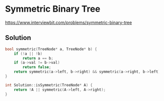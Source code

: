 # Symmetric Binary Tree

https://www.interviewbit.com/problems/symmetric-binary-tree


## Solution

```cpp
bool symmetric(TreeNode* a, TreeNode* b) {
    if (!a || !b)
        return a == b;
    if (a->val != b->val)
        return false;
    return symmetric(a->left, b->right) && symmetric(a->right, b->left);
}

int Solution::isSymmetric(TreeNode* A) {
    return !A || symmetric(A->left, A->right);
}

```